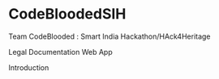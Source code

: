 # CodeBloodedSIH
Team CodeBlooded : Smart India Hackathon/HAck4Heritage

Legal Documentation Web App

Introduction

